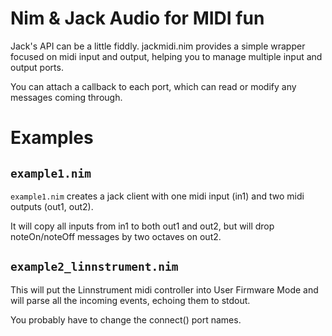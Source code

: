 # Nim & Jack Audio for MIDI fun

Jack's API can be a little fiddly.  jackmidi.nim provides a simple wrapper
focused on midi input and output, helping you to manage multiple input and
output ports.

You can attach a callback to each port, which can read or modify any messages
coming through.

# Examples

## `example1.nim`

`example1.nim` creates a jack client with one midi input (in1) and two midi
outputs (out1, out2).

It will copy all inputs from in1 to both out1 and out2, but will drop
noteOn/noteOff messages by two octaves on out2.

## `example2_linnstrument.nim`

This will put the Linnstrument midi controller into User Firmware Mode and will
parse all the incoming events, echoing them to stdout.

You probably have to change the connect() port names.
